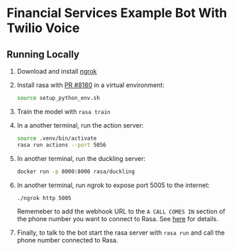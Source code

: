# Financial Services Example Bot With Twilio Voice

## Running Locally

1. Download and install [ngrok](https://ngrok.com/download)

2. Install rasa with [PR #8180](https://github.com/RasaHQ/rasa/pull/8180) in a virtual environment:
    ```bash
    source setup_python_env.sh
    ```
3. Train the model with `rasa train`

4. In a another terminal, run the action server:
    ```bash
    source .venv/bin/activate
    rasa run actions --port 5056
    ```
5. In another terminal, run the duckling server:
    ```bash
    docker run -p 8000:8000 rasa/duckling
    ```
6. In another terminal, run ngrok to expose port 5005 to the internet:
   ```bash
   ./ngrok http 5005
   ```
   Rememeber to add the webhook URL to the `A CALL COMES IN` section of the phone number you want to connect to Rasa. See [here](https://github.com/RasaHQ/rasa/blob/1e4d901ea39482b385ff1c8d8372cbccccc4db28/docs/docs/connectors/twilio-voice.mdx#running-on-twilio) for details.

7. Finally, to talk to the bot start the rasa server with `rasa run` and call the phone number connected to Rasa. 
